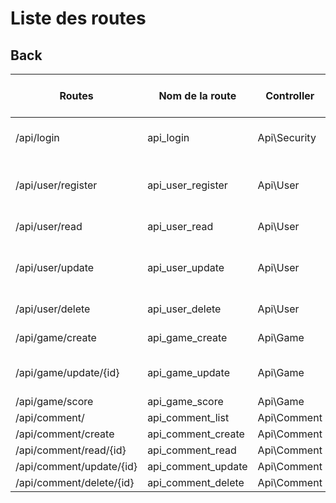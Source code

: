 # Liste des routes

## Back


| Routes                   | Nom de la route    | Controller   | Methodes (HTTP) | Méthode    | JSON envoyé par le FRONT              |
| ------------------------ | ------------------ | ------------ | --------------- | ---------- | ------------------------------------- |
| /api/login               | api_login          | Api\Security | POST            | login()    | "username" & "password"               |
| /api/user/register       | api_user_register  | Api\User     | POST            | register() | "email" & "password" & "nickname"     |
| /api/user/read           | api_user_read      | Api\User     | GET             | register() | seulement le token                    |
| /api/user/update         | api_user_update    | Api\User     | PUT/PATCH       | register() | le token & les input remplis par user |
| /api/user/delete         | api_user_delete    | Api\User     | DELETE          | register() | seulement le token                    |
| /api/game/create         | api_game_create    | Api\Game     | POST            | create()   | seulement le token                    |
| /api/game/update/{id}    | api_game_update    | Api\Game     | PUT/PATCH       | update()   | seulement le token +id User (URL)     |
| /api/game/score          | api_game_score     | Api\Game     | PUT/PATCH       | update()   |                                       |
| /api/comment/            | api_comment_list   | Api\Comment  | GET             | list()     |                                       |
| /api/comment/create      | api_comment_create | Api\Comment  | POST            | create()   |                                       |
| /api/comment/read/{id}   | api_comment_read   | Api\Comment  | GET             | read()     |                                       |
| /api/comment/update/{id} | api_comment_update | Api\Comment  | PUT/PATCH       | update()   |                                       |
| /api/comment/delete/{id} | api_comment_delete | Api\Comment  | DELETE          | delete()   |                                       |
